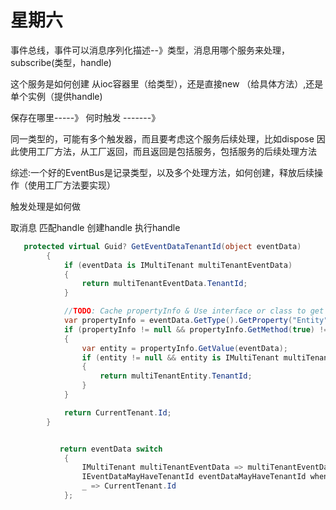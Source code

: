 # 星期六
事件总线，事件可以消息序列化描述--》类型，消息用哪个服务来处理，
subscribe(类型，handle)

这个服务是如何创建
从ioc容器里（给类型），还是直接new （给具体方法）,还是单个实例（提供handle)

保存在哪里-----》
何时触发 -------》

同一类型的，可能有多个触发器，而且要考虑这个服务后续处理，比如dispose
因此使用工厂方法，从工厂返回，而且返回是包括服务，包括服务的后续处理方法

综述:一个好的EventBus是记录类型，以及多个处理方法，如何创建，释放后续操作（使用工厂方法要实现）


触发处理是如何做

取消息
匹配handle
创建handle
执行handle



```C#
   protected virtual Guid? GetEventDataTenantId(object eventData)
        {
            if (eventData is IMultiTenant multiTenantEventData)
            {
                return multiTenantEventData.TenantId;
            }

            //TODO: Cache propertyInfo & Use interface or class to get Entity property.
            var propertyInfo = eventData.GetType().GetProperty("Entity");
            if (propertyInfo != null && propertyInfo.GetMethod(true) != null)
            {
                var entity = propertyInfo.GetValue(eventData);
                if (entity != null && entity is IMultiTenant multiTenantEntity)
                {
                    return multiTenantEntity.TenantId;
                }
            }

            return CurrentTenant.Id;
        }


           return eventData switch
            {
                IMultiTenant multiTenantEventData => multiTenantEventData.TenantId,
                IEventDataMayHaveTenantId eventDataMayHaveTenantId when eventDataMayHaveTenantId.IsMultiTenant(out var tenantId) => tenantId,
                _ => CurrentTenant.Id
            };



```